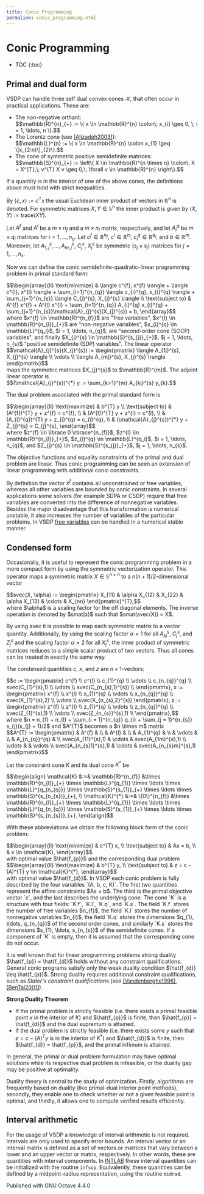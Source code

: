 ```yaml
---
title: Conic Programming
permalink: conic_programming.html
---
```


# Conic Programming


* TOC
{:toc}


## Primal and dual form

VSDP can handle three self dual convex cones <span>$\mathcal{K}$</span>, that often occur
in practical applications.  These are:

* The non-negative orthant:
  <div>$$\mathbb{R}^{n}_{+} := \{ x \in \mathbb{R}^{n} \colon\; x_{i} \geq 0,
  \; i = 1, \ldots, n \}.$$</div>
* The Lorentz cone (see
  [[Alizadeh2003]](https://vsdp.github.io/references.html#Alizadeh2003)):
  <div>$$\mathbb{L}^{n} := \{ x \in \mathbb{R}^{n} \colon x_{1}
  \geq \|x_{2:n}\|_{2}\}.$$</div>
* The cone of symmetric positive semidefinite matrices:
  <div>$$\mathbb{S}^{n}_{+} := \left\{ X \in \mathbb{R}^{n \times n} \colon\;
  X = X^{T},\; v^{T} X v \geq 0,\; \forall v \in \mathbb{R}^{n} \right\}.$$</div>


If a quantity is in the interior of one of the above cones, the definitions
above must hold with strict inequalities.

By <span>$\langle c, x \rangle := c^{T} x$</span> the usual Euclidean inner product of
vectors in <span>$\mathbb{R}^{n}$</span> is denoted.  For symmetric matrices
<span>$X, Y \in \mathbb{S}^{n}$</span> the inner product is given by
<span>$\langle X,Y \rangle := \text{trace}(XY)$</span>.

Let <span>$A^{f}$</span> and <span>$A^{l}$</span> be a <span>$m \times n_{f}$</span> and a <span>$m \times n_{l}$</span> matrix,
respectively, and let <span>$A_{i}^{q}$</span> be <span>$m \times q_{i}$</span> matrices for
<span>$i = 1,\ldots,n_{q}$</span>.  Let <span>$c^{f} \in \mathbb{R}^{n_{f}}$</span>,
<span>$c^{l} \in \mathbb{R}^{n_{l}}$</span>, <span>$c_{i}^{q} \in \mathbb{R}^{q_i}$</span>, and
<span>$b \in \mathbb{R}^{m}$</span>.  Moreover, let <span>$A_{1,j}^{s}, \ldots, A_{m,j}^{s}$</span>,
<span>$C_{j}^{s}$</span>, <span>$X_{j}^{s}$</span> be symmetric <span>$(s_{j} \times s_{j})$</span> matrices for
<span>$j = 1, \ldots, n_{s}$</span>.

Now we can define the conic semidefinite-quadratic-linear programming
problem in primal standard form:
<div>$$\begin{array}{ll}
\text{minimize} &
\langle c^{f}, x^{f} \rangle + \langle c^{l}, x^{l} \rangle +
\sum_{i=1}^{n_{q}} \langle c_{i}^{q}, x_{i}^{q} \rangle +
\sum_{j=1}^{n_{s}} \langle C_{j}^{s}, X_{j}^{s} \rangle \\
\text{subject to} &
A^{f} x^{f} + A^{l} x^{l} + \sum_{i=1}^{n_{q}} A_{i}^{q} x_{i}^{q} +
\sum_{j=1}^{n_{s}}\mathcal{A}_{j}^{s}(X_{j}^{s}) = b,
\end{array}$$</div>
where <span>$x^{f} \in \mathbb{R}^{n_{f}}$</span> are "free variables",
<span>$x^{l} \in \mathbb{R}^{n_{l}}_{+}$</span> are "non-negative variables",
<span>$x_{i}^{q} \in \mathbb{L}^{q_i}$</span>, <span>$i = 1, \ldots, n_{q}$</span>, are "second-order
cone (SOCP) variables", and finally <span>$X_{j}^{s} \in \mathbb{S}^{s_{j}}_{+}$</span>,
<span>$j = 1, \ldots, n_{s}$</span> "positive semidefinite (SDP) variables".  The linear
operator
<div>$$\mathcal{A}_{j}^{s}(X_{j}^{s}) :=
\begin{pmatrix}
\langle A_{1j}^{s}, X_{j}^{s} \rangle \\
\vdots \\
\langle A_{mj}^{s}, X_{j}^{s} \rangle
\end{pmatrix}$$</div>
maps the symmetric matrices <span>$X_{j}^{s}$</span> to <span>$\mathbb{R}^{m}$</span>.  The adjoint
linear operator is
<div>$$(\mathcal{A}_{j}^{s})^{*} y := \sum_{k=1}^{m} A_{kj}^{s} y_{k}.$$</div>

The dual problem associated with the primal standard form is
<div>$$\begin{array}{ll}
\text{maximize} & b^{T} y \\
\text{subject to}
& (A^{f})^{T} y + z^{f} = c^{f}, \\
& (A^{l})^{T} y + z^{l} = c^{l}, \\
& (A_{i}^{q})^{T} y + z_{i}^{q} = c_{i}^{q}, \\
& (\mathcal{A}_{j}^{s})^{*} y + Z_{j}^{s} = C_{j}^{s},
\end{array}$$</div>
where <span>$z^{f} \in \lbrace 0 \rbrace^{n_{f}}$</span>,
<span>$z^{l} \in \mathbb{R}^{n_{l}}_{+}$</span>,
<span>$z_{i}^{q} \in \mathbb{L}^{q_i}$</span>, <span>$i = 1, \ldots, n_{q}$</span>, and
<span>$Z_{j}^{s} \in \mathbb{S}^{s_{j}}_{+}$</span>, <span>$j = 1, \ldots, n_{s}$</span>.

The objective functions and equality constraints of the primal and dual
problem are linear.  Thus conic programming can be seen an extension of linear
programming with additional conic constraints.

By definition the vector <span>$x^{f}$</span> contains all unconstrained or free
variables, whereas all other variables are bounded by conic constraints.
In several applications some solvers (for example SDPA or CSDP) require that
free variables are converted into the difference of nonnegative variables.
Besides the major disadvantage that this transformation is numerical
unstable, it also increases the number of variables of the particular
problems.  In VSDP [free variables](https://vsdp.github.io/free_variables)
can be handled in a numerical stable manner.

## Condensed form

Occasionally, it is useful to represent the conic programming problem in a
more compact form by using the symmetric vectorization operator.  This
operator maps a symmetric matrix <span>$X \in \mathbb{S}^{n \times n}$</span> to a
<span>$n(n + 1)/2$</span>-dimensional vector
<div>$$svec(X, \alpha) :=
\begin{pmatrix}
X_{11} & \alpha X_{12} & X_{22} & \alpha X_{13} & \cdots &  X_{nn}
\end{pmatrix}^{T},$$</div>
where <span>$\alpha$</span> is a scaling factor for the off diagonal elements.  The
inverse operation is denoted by <span>$smat(x)$</span> such that <span>$smat(svec(X)) = X$</span>.

By using <span>$svec$</span> it is possible to map each symmetric matrix to a vector
quantity.  Additionally, by using the scaling factor <span>$\alpha = 1$</span> for all
<span>$A_{kj}^{s}$</span>, <span>$C_{j}^{s}$</span>, and <span>$Z_{j}^{s}$</span> and the scaling factor
<span>$\alpha = 2$</span> for all <span>$X_{j}^{s}$</span>, the inner product of symmetric matrices
reduces to a simple scalar product of two vectors.  Thus all cones can be
treated in exactly the same way.

The condensed quantities <span>$c$</span>, <span>$x$</span>, and <span>$z$</span> are <span>$n \times 1$</span>-vectors:
<div>$$c :=
\begin{pmatrix}
c^{f} \\ c^{l} \\ c_{1}^{q} \\ \vdots \\ c_{n_{q}}^{q} \\
svec(C_{1}^{s},1) \\ \vdots \\ svec(C_{n_{s},1}^{s}) \\
\end{pmatrix},
x :=
\begin{pmatrix}
x^{f} \\ x^{l} \\ x_{1}^{q} \\ \vdots \\ x_{n_{q}}^{q} \\
svec(X_{1}^{s},2) \\ \vdots \\ svec(X_{n_{s},2}^{s})
\end{pmatrix},
z :=
\begin{pmatrix}
z^{f} \\ z^{l} \\ z_{1}^{q} \\ \vdots \\ z_{n_{q}}^{q} \\
svec(Z_{1}^{s},1) \\ \vdots \\ svec(Z_{n_{s}}^{s},1) \\
\end{pmatrix},$$</div>
where
<span>$n = n_{f} + n_{l} + \sum_{i = 1}^{n_{q}} q_{i} + \sum_{j = 1}^{n_{s}} s_{j}(s_{j} + 1)/2$</span>
and <span>$A^{T}$</span> becomes a <span>$n \times m$</span> matrix
<div>$$A^{T} :=
\begin{pmatrix}
& A^{f} & \\
& A^{l} & \\
& A_{1}^{q} & \\
& \vdots & \\
& A_{n_{q}}^{q} & \\
svec(A_{11}^{s},1) & \cdots & svec(A_{1m}^{s},1) \\
\vdots & & \vdots \\
svec(A_{n_{s}1}^{s},1) & \cdots & svec(A_{n_{s}m}^{s},1)
\end{pmatrix}$$</div>

Let the constraint cone <span>$K$</span> and its dual cone <span>$K^{*}$</span> be
<div>$$\begin{align}
\mathcal{K} &:=&
\mathbb{R}^{n_{f}} &\times
\mathbb{R}^{n_{l}}_{+} \times
\mathbb{L}^{q_{1}} \times \ldots \times \mathbb{L}^{q_{n_{q}}} \times
\mathbb{S}^{s_{1}}_{+} \times \ldots \times \mathbb{S}^{s_{n_{s}}}_{+}, \\
\mathcal{K}^{*} &:=&
\{0\}^{n_{f}} &\times
\mathbb{R}^{n_{l}}_{+} \times
\mathbb{L}^{q_{1}} \times \ldots \times \mathbb{L}^{q_{n_{q}}} \times
\mathbb{S}^{s_{1}}_{+} \times \ldots \times \mathbb{S}^{s_{n_{s}}}_{+}.
\end{align}$$</div>

With these abbreviations we obtain the following block form of the conic
problem:
<div>$$\begin{array}{ll}
\text{minimize}   & c^{T} x, \\
\text{subject to} & Ax = b, \\
                  & x \in \mathcal{K},
\end{array}$$</div>
with optimal value <span>$\hat{f_{p}}$</span> and the corresponding dual problem
<div>$$\begin{array}{ll}
\text{maximize}   & b^{T} y, \\
\text{subject to} & z = c - (A)^{T} y \in \mathcal{K}^{*},
\end{array}$$</div>
with optimal value <span>$\hat{f_{d}}$</span>.  In VSDP each conic problem is fully
described by the four variables `(A, b, c, K)`.  The first two quantities
represent the affine constraints <span>$Ax = b$</span>.  The third is the primal objective
vector `c`, and the last describes the underlying cone.  The cone `K` is a
structure with four fields: `K.f`, `K.l`, `K.q`, and `K.s`.  The field `K.f`
stores the number of free variables <span>$n_{f}$</span>, the field `K.l` stores the
number of nonnegative variables <span>$n_{l}$</span>, the field `K.q` stores the
dimensions <span>$q_{1}, \ldots, q_{n_{q}}$</span> of the second order cones, and
similarly `K.s` stores the dimensions <span>$s_{1}, \ldots, s_{n_{s}}$</span> of the
semidefinite cones.  If a component of `K` is empty, then it is assumed that
the corresponding cone do not occur.

It is well known that for linear programming problems strong duality
<span>$\hat{f_{p}} = \hat{f_{d}}$</span> holds without any constraint qualifications.
General conic programs satisfy only the weak duality condition
<span>$\hat{f_{d}} \leq \hat{f_{p}}$</span>.  Strong duality requires additional
constraint qualifications, such as *Slater's constraint qualifications* (see
[[Vandenberghe1996]](https://vsdp.github.io/references.html#Vandenberghe1996),
[[BenTal2001]](https://vsdp.github.io/references.html#BenTal2001)).

**Strong Duality Theorem**

* If the primal problem is strictly feasible (i.e. there exists a primal
  feasible point <span>$x$</span> in the interior of <span>$K$</span>) and <span>$\hat{f_{p}}$</span> is finite,
  then <span>$\hat{f_{p}} = \hat{f_{d}}$</span> and the dual supremum is attained.
* If the dual problem is strictly feasible (i.e. there exists some <span>$y$</span> such
  that <span>$z = c - (A)^{T} y$</span> is in the interior of <span>$K^{*}$</span>) and <span>$\hat{f_{d}}$</span>
  is finite, then <span>$\hat{f_{d}} = \hat{f_{p}}$</span>, and the primal infimum is
  attained.


In general, the primal or dual problem formulation may have optimal solutions
while its respective dual problem is infeasible, or the duality gap may be
positive at optimality.

Duality theory is central to the study of optimization.  Firstly, algorithms
are frequently based on duality (like primal-dual interior point methods),
secondly, they enable one to check whether or not a given feasible point is
optimal, and thirdly, it allows one to compute verified results efficiently.

## Interval arithmetic

For the usage of VSDP a knowledge of interval arithmetic is not required.
Intervals are only used to specify error bounds.  An interval vector or an
interval matrix is defined as a set of vectors or matrices that vary between
a lower and an upper vector or matrix, respectively.  In other words, these
are quantities with interval components.  In
[INTLAB](http://www.ti3.tu-harburg.de/rump/intlab/) these interval quantities
can be initialized with the routine `infsup`.  Equivalently, these quantities
can be defined by a midpoint-radius representation, using the routine
`midrad`.


Published with GNU Octave 4.4.0
